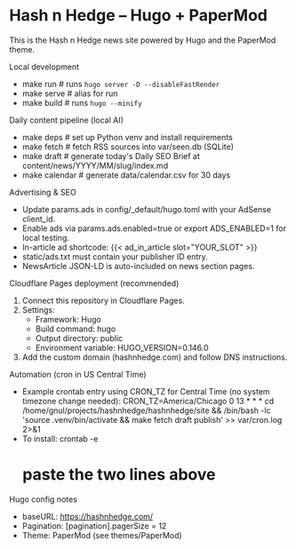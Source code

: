 # Hash n Hedge – Hugo + PaperMod

This is the Hash n Hedge news site powered by Hugo and the PaperMod theme.

Local development
- make run        # runs `hugo server -D --disableFastRender`
- make serve      # alias for run
- make build      # runs `hugo --minify`

Daily content pipeline (local AI)
- make deps       # set up Python venv and install requirements
- make fetch      # fetch RSS sources into var/seen.db (SQLite)
- make draft      # generate today's Daily SEO Brief at content/news/YYYY/MM/slug/index.md
- make calendar   # generate data/calendar.csv for 30 days

Advertising & SEO
- Update params.ads in config/_default/hugo.toml with your AdSense client_id.
- Enable ads via params.ads.enabled=true or export ADS_ENABLED=1 for local testing.
- In-article ad shortcode: {{< ad_in_article slot="YOUR_SLOT" >}}
- static/ads.txt must contain your publisher ID entry.
- NewsArticle JSON-LD is auto-included on news section pages.

Cloudflare Pages deployment (recommended)
1) Connect this repository in Cloudflare Pages.
2) Settings:
   - Framework: Hugo
   - Build command: hugo
   - Output directory: public
   - Environment variable: HUGO_VERSION=0.146.0
3) Add the custom domain (hashnhedge.com) and follow DNS instructions.

Automation (cron in US Central Time)
- Example crontab entry using CRON_TZ for Central Time (no system timezone change needed):
  CRON_TZ=America/Chicago
  0 13 * * * cd /home/gnul/projects/hashnhedge/hashnhedge/site && /bin/bash -lc 'source .venv/bin/activate && make fetch draft publish' >> var/cron.log 2>&1
- To install:
  crontab -e
  # paste the two lines above

Hugo config notes
- baseURL: https://hashnhedge.com/
- Pagination: [pagination].pagerSize = 12
- Theme: PaperMod (see themes/PaperMod)
